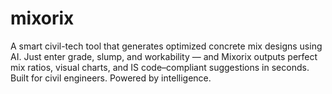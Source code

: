 # mixorix
A smart civil-tech tool that generates optimized concrete mix designs using AI. Just enter grade, slump, and workability — and Mixorix outputs perfect mix ratios, visual charts, and IS code–compliant suggestions in seconds. Built for civil engineers. Powered by intelligence. 
